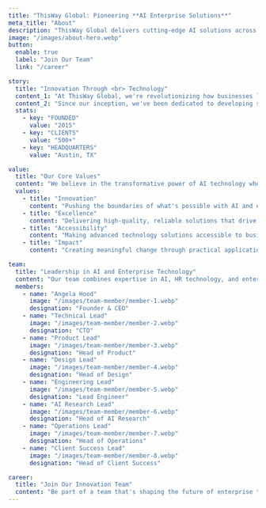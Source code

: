 ```yaml
---
title: "ThisWay Global: Pioneering **AI Enterprise Solutions**"
meta_title: "About"
description: "ThisWay Global delivers cutting-edge AI solutions across recruitment, high-performance computing, and model marketplace platforms."
image: "/images/about-hero.webp"
button:
  enable: true
  label: "Join Our Team"
  link: "/career"

story:
  title: "Innovation Through <br> Technology"
  content_1: "At ThisWay Global, we're revolutionizing how businesses leverage AI technology. Founded by Cambridge graduate Angela Hood, we combine deep expertise in AI, HR technology, and high-performance computing."
  content_2: "Since our inception, we've been dedicated to developing solutions that address critical business challenges. Our suite of products - <a href=\"https://amalgamy.ai\" target=\"_blank\" rel=\"noopener noreferrer\">Amalgamy.ai</a>, Sully's Sandbox, and AI4JOBS - represents our commitment to innovation and practical application of advanced technology."
  stats:
    - key: "FOUNDED"
      value: "2015"
    - key: "CLIENTS"
      value: "500+"
    - key: "HEADQUARTERS"
      value: "Austin, TX"

value:
  title: "Our Core Values"
  content: "We believe in the transformative power of AI technology when applied thoughtfully and purposefully."
  values:
    - title: "Innovation"
      content: "Pushing the boundaries of what's possible with AI and enterprise technology solutions."
    - title: "Excellence"
      content: "Delivering high-quality, reliable solutions that drive real business value."
    - title: "Accessibility"
      content: "Making advanced technology solutions accessible to businesses of all sizes."
    - title: "Impact"
      content: "Creating meaningful change through practical application of cutting-edge technology."

team:
  title: "Leadership in AI and Enterprise Technology"
  content: "Our team combines expertise in AI, HR technology, and enterprise solutions."
  members:
    - name: "Angela Hood"
      image: "/images/team-member/member-1.webp"
      designation: "Founder & CEO"
    - name: "Technical Lead"
      image: "/images/team-member/member-2.webp"
      designation: "CTO"
    - name: "Product Lead"
      image: "/images/team-member/member-3.webp"
      designation: "Head of Product"
    - name: "Design Lead"
      image: "/images/team-member/member-4.webp"
      designation: "Head of Design"
    - name: "Engineering Lead"
      image: "/images/team-member/member-5.webp"
      designation: "Lead Engineer"
    - name: "AI Research Lead"
      image: "/images/team-member/member-6.webp"
      designation: "Head of AI Research"
    - name: "Operations Lead"
      image: "/images/team-member/member-7.webp"
      designation: "Head of Operations"
    - name: "Client Success Lead"
      image: "/images/team-member/member-8.webp"
      designation: "Head of Client Success"

career:
  title: "Join Our Innovation Team"
  content: "Be part of a team that's shaping the future of enterprise technology through AI innovation."
---
```

